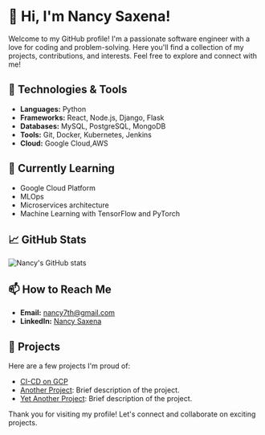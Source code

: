 # 👋 Hi, I'm Nancy Saxena!

Welcome to my GitHub profile! I'm a passionate software engineer with a love for coding and problem-solving. Here you'll find a collection of my projects, contributions, and interests. Feel free to explore and connect with me!

## 🔧 Technologies & Tools

- **Languages:** Python
- **Frameworks:** React, Node.js, Django, Flask
- **Databases:** MySQL, PostgreSQL, MongoDB
- **Tools:** Git, Docker, Kubernetes, Jenkins
- **Cloud:** Google Cloud,AWS

## 🌱 Currently Learning
- Google Cloud Platform
- MLOps
- Microservices architecture
- Machine Learning with TensorFlow and PyTorch

## 📈 GitHub Stats

![Nancy's GitHub stats](https://github-readme-stats.vercel.app/api?username=NancySaxena1-eng&show_icons=true&theme=radical)

## 📫 How to Reach Me

- **Email:** [nancy7th@gmail.com](mailto:nancy7th@gmail.com)
- **LinkedIn:** [Nancy Saxena](https://www.linkedin.com/in/nancysaxena)

## 🔗 Projects

Here are a few projects I'm proud of:

- [CI-CD on GCP](https://github.com/stars/NancySaxena1-eng/lists/gcp-ci-cd)
- [Another Project](https://github.com/NancySaxena1-eng/another-project): Brief description of the project.
- [Yet Another Project](https://github.com/NancySaxena1-eng/yet-another-project): Brief description of the project.


Thank you for visiting my profile! Let's connect and collaborate on exciting projects.
